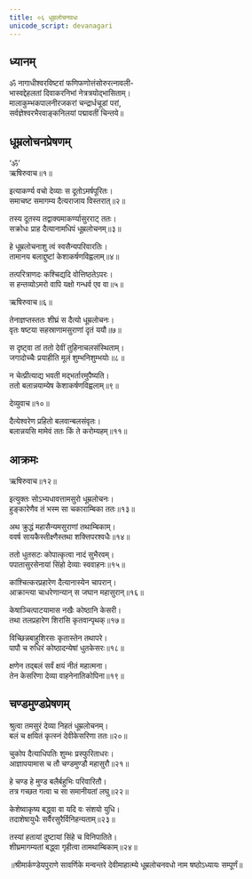 ```yaml
---
title: ०६ धूम्रलोचनवधः
unicode_script: devanagari
---
```


<div class="audioEmbed"  caption="" src="https://archive.org/download/durgA-saptashatI/06-dhUmralochanavadhaH.mp3"></div>

## ध्यानम् 
ॐ नागाधीश्वरविष्टरां फणिफणोत्तंसोरुरत्नावली-  
भास्वद्देहलतां दिवाकरनिभां नेत्रत्रयोद्भासिताम्।  
मालाकुम्भकपालनीरजकरां चन्द्रार्धचूडां परां,  
सर्वज्ञेश्वरभैरवाङ्कनिलयां पद्मावतीं चिन्तये॥

## धूम्रलोचनप्रेषणम्
‘ॐ’  
ऋषिरुवाच॥१॥

इत्याकर्ण्य वचो देव्याः स दूतोऽमर्षपूरितः।  
समाचष्ट समागम्य दैत्यराजाय विस्तरात्॥२॥

तस्य दूतस्य तद्वाक्यमाकर्ण्यासुरराट् ततः।  
सक्रोधः प्राह दैत्यानामधिपं धूम्रलोचनम्॥३॥

हे धूम्रलोचनाशु त्वं स्वसैन्यपरिवारतिः।  
तामानय बलाद्दुष्टां केशाकर्षणविह्वलाम्॥४॥

तत्परित्राणदः कश्चिद्यदि वोत्तिष्ठतेऽपरः।  
स हन्तव्योऽमरो वापि यक्षो गन्धर्व एव वा॥५॥

ऋषिरुवाच॥६॥

तेनाज्ञप्तस्ततः शीघ्रं स दैत्यो धूम्रलोचनः।  
वृतः षष्टया सहस्राणामसुराणां दृतं ययौ॥७॥

स दृष्ट्वा तां ततो देवीं तुहिनाचलसंस्थिताम्।  
जगादोच्चैः प्रयाहीति मूलं शुम्भनिशुम्भयोः॥८॥

न चेत्प्रीत्याद्य भवती मद्भर्तारमुपैष्यति।  
ततो बलान्नयाम्येष केशाकर्षणविह्वलाम्॥९॥

देव्युवाच॥१०॥

दैत्येश्वरेण प्रहितो बलवान्बलसंवृतः।  
बलान्नयसि मामेवं ततः किं ते करोम्यहम्॥११॥

## आक्रमः
ऋषिरुवाच॥१२॥

इत्युक्तः सोऽभ्यधावत्तामसुरो धूम्रलोचनः।  
हुङ्कारेणैव तं भस्म सा चकाराम्बिका ततः॥१३॥

अथ क्रुद्धं महासैन्यमसुराणां तथाम्बिकाम्।  
ववर्ष सायकैस्तीक्ष्णैस्तथा शक्त्तिपरश्वधैः॥१४॥

ततो धुतसटः कोपात्कृत्वा नादं सुभैरवम्।  
पपातासुरसेनायां सिंहो देव्याः स्ववाहनः॥१५॥

कांश्चित्करप्रहारेण दैत्यानास्येन चापरान्।  
आक्रान्त्या चाधरेणान्यान् स जघान महासुरान्॥१६॥

केषाञ्चित्पाटयामास नखैः कोष्ठानि केसरी।  
तथा तलप्रहारेण शिरांसि कृतवान्पृथक्॥१७॥

विच्छिन्नबाहुशिरसः कृतास्तेन तथापरे।  
पापौ च रुधिरं कोष्ठादन्येषां धुतकेसरः॥१८॥

क्षणेन तद्बलं सर्वं क्षयं नीतं महात्मना।  
तेन केसरिणा देव्या वाहनेनातिकोपिना॥१९॥

## चण्डमुण्डप्रेषणम्
श्रुत्वा तमसुरं देव्या निहतं धूम्रलोचनम्।  
बलं च क्षयितं कृत्स्नं देवीकेसरिणा ततः॥२०॥

चुकोप दैत्याधिपतिः शुम्भः प्रस्फुरिताधरः।  
आज्ञापयामास च तौ चण्डमुण्डौ महासुरौ॥२१॥

हे चण्ड हे मुण्ड बलैर्बहुभिः परिवारितौ।  
तत्र गच्छत गत्वा च सा समानीयतां लघु॥२२॥

केशेष्वाकृष्य बद्ध्वा वा यदि वः संशयो युधि।  
तदाशेषायुधैः सर्वैरसुरैर्विनिहन्यताम्॥२३॥

तस्यां हतायां दुष्टायां सिंहे च विनिपातिते।  
शीघ्रमागम्यतां बद्ध्वा गृहीत्वा तामथाम्बिकाम्॥२४॥

॥श्रीमार्कण्डेयपुराणे सावर्णिके मन्वन्तरे देवीमाहात्म्ये धूम्रलोचनवधो नाम षष्ठोऽध्यायः सम्पूर्णं॥

